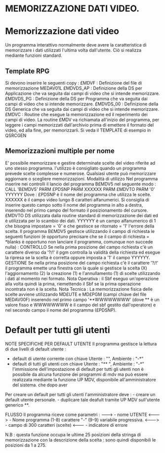 # MEMORIZZAZIONE DATI VIDEO.
# Memorizzazione dati video
Un programma interattivo normalmente deve avere la caratteristica di memorizzare i dati utilizzati l'ultima volta
dall'utente. Ciò si realizza mediante funzioni standard.
## Template RPG
Si devono inserire le seguenti copy : 
£MDVF      :     Definizione del file di memorizzazione
MEDAV01L
£MDVDS_AP  :     Definizione della DS per Applicazione che va seguita dai campi di video che si intende memorizzare.
£MDVDS_PG  :     Definizione della DS per Programma che va seguita dai campi di video che si intende memorizzare.
£MDVDS_00  :     Definizione della DS Generica che va seguita dai campi di video che si intende memorizzare.
£MDVC      :     Routine che esegue la memorizzazione ed il reperimento dei campi di video.
La routine £MDV va richiamata all'inizio del programma, per leggere i campi memorizzati dall'archivio prima di
emettere il formato del video, ed alla fine, per memorizzarli.
Si veda il TEMPLATE di esempio in QSRCGEN
## Memorizzazioni multiple per nome
E' possibile memorizzare e gestire determinate scelte del video riferite ad uno stesso programma. l'utilizzo è
consigliato quando un programma prevede scelte complesse e numerose. Qualsiasi utente può memorizzare aggiornare o
scegliere memorizzazioni.
Modalità di utilizzo
Nel programma inserire nei controlli il lancio del programma
B£MDV5 nel seguente modo : 
CALL 'B£MDV5'
PARM            £PDSNP
PARM            XXXXXX
PARM            £MDVTO
PARM '0'        YYYYYY
Dove : 
£PDSNP è il nome del programma che utilizza le scelte.
XXXXXX è il campo video lungo 8 caratteri alfanumerici.
Si consiglia di inserire questo campo sotto il nome del programma in alto a destra, inserendo nel primo campo del
formato il posizionamento del cursore.
£MDVTO
DS utilizzata dalla routine standard di memorizzazione dei dati ed è utilizzata per lo scambio dei dati.
YYYYYY è un campo alfanumerico di 1 che bisogna impostare =
'0' e che gestisce se ritornato = '1' l'errore della scelta.
Il programma B£MDV5 gestisce utilizzando il campo di richiesta le seguenti funzioni (è opportuno precisare che se il
campo di richiesta = *blanks è opportuno non lanciare il programma, comunque non succede nulla) : 
CONTROLLO
Se nella prima posizione del campo richiesta c'è un carattere diverso da  '?/!' il pgm controlla la validità della
richiesta ed esegue la ripresa se la scelta è corretta oppure imposta a '1' il campo YYYYYY.
GESTIONE
Se nella prima posizione del campo richiesta c'è il carattere '?/!' il programma emette una finestra con la quale si
gestisce la scelta (X) l'aggiornamento (2) la creazione (1) e l'annullamento (1) di scelte utilizzando i dati al
momento nei formato.
Nota Operativa : 
il Sbf eseguo un'operazione alla volta quindi la prima, riemettendo il Sbf se la prima operazione incontrata non è la
scelta.
Nota Tecnica : 
La memorizzazione fisica delle scelte avviene utilizzando MD£UTE e MD£PGM (campi chiave del file
MEDAV00F) inserendo nel primo campo '**WWWWWWWW' (dove ** è un valore fisso e WWWWWWWW è il campo del sbf gestito
dall'operatore) e nel secondo campo il nome del programma (£PDSNP).

# Default per tutti gli utenti

 NOTE SPECIFICHE PER DEFAULT UTENTE
   Il programma gestisce la lettura di due livelli di default
   utente : 
   - default di utente corrente con chiave
     Utente :  "<utente>", Ambiente :  "<ambiente>-*"
   - default di tutti gli utenti con chiave
     Utente :  "**      ", Ambiente :  "<ambiente>-*"
   l'immissione dell'impostazione di default per tutti gli
   utenti non è possibile da alcuna funzione dei programmi di mdv
   ma può essere realizzata mediante la funzione UP MDV,
   disponibile all'amministratore del sistema. che dopo aver

   Per creare un default per tutti gli utenti l'amministratore deve : 
    - creare un default utente personale.
    - duplicare tale deafult tramite UP MDV sull'utente generico **.


 FLUSSO
    Il programma riceve come parametri : 
   --->  - nome UTENTE
  <--->  - Nome programma (1-8) carattere "-" (9-9)
           variabile progressiva.
  <--->  - campo di 300 caratteri (scelte)
  <---   - indicatore di errore

   N.B :  questa funzione occupa le ultime 25 posizioni della
   stringa di memorizzazione con la descrizione della scelta : 
   sono quindi disponibili le posizioni da 1 a 275.

